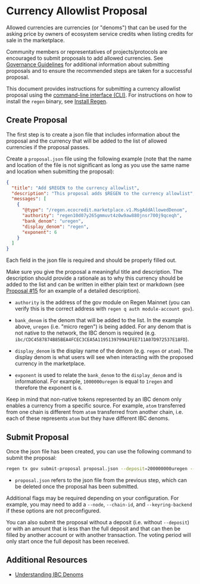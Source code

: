 # Currency Allowlist Proposal

Allowed currencies are currencies (or "denoms") that can be used for the asking price by owners of ecosystem service credits when listing credits for sale in the marketplace.

Community members or representatives of projects/protocols are encouraged to submit proposals to add allowed currencies. See [Governance Guidelines](https://github.com/regen-network/governance#guidelines) for additional information about submitting proposals and to ensure the recommended steps are taken for a successful proposal.

This document provides instructions for submitting a currency allowlist proposal using the [command-line interface (CLI)](../../ledger/infrastructure/interfaces.md#command-line-interface). For instructions on how to install the `regen` binary, see [Install Regen](../../ledger/get-started/README.md).

## Create Proposal

The first step is to create a json file that includes information about the proposal and the currency that will be added to the list of allowed currencies if the proposal passes.

Create a `proposal.json` file using the following example (note that the name and location of the file is not significant as long as you use the same name and location when submitting the proposal):

```json
{
  "title": "Add $REGEN to the currency allowlist",
  "description": "This proposal adds $REGEN to the currency allowlist",
  "messages": [
    {
      "@type": "/regen.ecocredit.marketplace.v1.MsgAddAllowedDenom",
      "authority": "regen10d07y265gmmuvt4z0w9aw880jnsr700j9qceqh",
      "bank_denom": "uregen",
      "display_denom": "regen",
      "exponent": 6
    }
  ]
}
```

Each field in the json file is required and should be properly filled out.

Make sure you give the proposal a meaningful title and description. The description should provide a rationale as to why this currency should be added to the list and can be written in either plain text or markdown (see [Proposal #15](https://wallet.keplr.app/chains/regen/proposals/15) for an example of a detailed description).

- `authority` is the address of the gov module on Regen Mainnet (you can verify this is the correct address with `regen q auth module-account gov`).

- `bank_denom` is the denom that will be added to the list. In the example above, `uregen` (i.e. "micro regen") is being added. For any denom that is not native to the network, the IBC denom is required (e.g. `ibc/CDC4587874B85BEA4FCEC3CEA5A1195139799A1FEE711A07D972537E18FD`).

- `display_denom` is the display name of the denom (e.g. `regen` or `atom`). The display denom is what users will see when interacting with the proposed currency in the marketplace.

- `exponent` is used to relate the `bank_denom` to the `display_denom` and is informational. For example, `1000000uregen` is equal to `1regen` and therefore the exponent is `6`.

Keep in mind that non-native tokens represented by an IBC denom only enables a currency from a specific source. For example, `atom` transferred from one chain is different from `atom` transferred from another chain, i.e. each of these represents `atom` but they have different IBC denoms.

## Submit Proposal

Once the json file has been created, you can use the following command to submit the proposal:

```bash
regen tx gov submit-proposal proposal.json --deposit=200000000uregen --from <key-name> --fees <fee-amount>
```

- `proposal.json` refers to the json file from the previous step, which can be deleted once the proposal has been submitted.

Additional flags may be required depending on your configuration. For example, you may need to add a `--node`, `--chain-id`, and `--keyring-backend` if these options are not preconfigured.

You can also submit the proposal without a deposit (i.e. without `--deposit`) or with an amount that is less than the full deposit and that can then be filled by another account or with another transaction. The voting period will only start once the full deposit has been received.

## Additional Resources

- [Understanding IBC Denoms](https://tutorials.cosmos.network/tutorials/understanding-ibc-denoms/)
